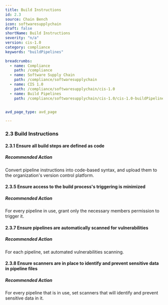```yaml
---
title: Build Instructions
id: 2.3
source: Chain Bench
icon: softwaresupplychain
draft: false
shortName: Build Instructions
severity: "n/a"
version: cis-1.0
category: compliance
keywords: "buildPipelines"

breadcrumbs: 
  - name: Compliance
    path: /compliance
  - name: Software Supply Chain
    path: /compliance/softwaresupplychain
  - name: CIS 1.0
    path: /compliance/softwaresupplychain/cis-1.0
  - name: Build Pipelines
    path: /compliance/softwaresupplychain/cis-1.0/cis-1.0-buildPipelines


avd_page_type: avd_page

---
```


### 2.3 Build Instructions

####  2.3.1 Ensure all build steps are defined as code

##### Recommended Action
Convert pipeline instructions into code-based syntax, and upload them to the organization's version control platform.
<br />


####  2.3.5 Ensure access to the build process's triggering is minimized

##### Recommended Action
For every pipeline in use, grant only the necessary members permission to trigger it.
<br />


####  2.3.7 Ensure pipelines are automatically scanned for vulnerabilities

##### Recommended Action
For each pipeline, set automated vulnerabilities scanning.
<br />


####  2.3.8 Ensure scanners are in place to identify and prevent sensitive data in pipeline files

##### Recommended Action
For every pipeline that is in use, set scanners that will identify and prevent sensitive data in it.
<br />


